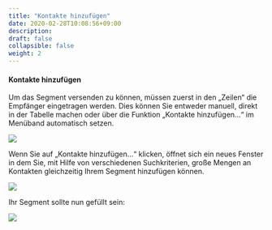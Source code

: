 ```yaml
---
title: "Kontakte hinzufügen"
date: 2020-02-28T10:08:56+09:00
description: 
draft: false
collapsible: false
weight: 2
---
```


#### Kontakte hinzufügen

Um das Segment versenden zu können, müssen zuerst in den „Zeilen“ die Empfänger eingetragen werden. Dies können Sie entweder manuell, direkt in der Tabelle machen oder über die Funktion „Kontakte hinzufügen…“ im Menüband automatisch setzen.

![](/images/connectornav/segment/kontakte1.png)

Wenn Sie auf „Kontakte hinzufügen…“ klicken, öffnet sich ein neues Fenster in dem Sie, mit Hilfe von verschiedenen Suchkriterien, große Mengen an Kontakten gleichzeitig Ihrem Segment hinzufügen können.

![](/images/connectornav/segment/kontakte2.png)

Ihr Segment sollte nun gefüllt sein:

![](/images/connectornav/segment/kontakte3.png)